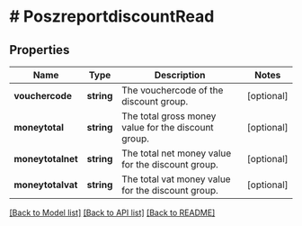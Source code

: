 # # PoszreportdiscountRead

## Properties

Name | Type | Description | Notes
------------ | ------------- | ------------- | -------------
**vouchercode** | **string** | The vouchercode of the discount group. | [optional]
**moneytotal** | **string** | The total gross money value for the discount group. | [optional]
**moneytotalnet** | **string** | The total net money value for the discount group. | [optional]
**moneytotalvat** | **string** | The total vat money value for the discount group. | [optional]

[[Back to Model list]](../../README.md#models) [[Back to API list]](../../README.md#endpoints) [[Back to README]](../../README.md)
